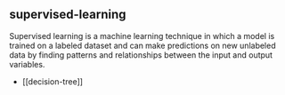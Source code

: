 ## supervised-learning
Supervised learning is a machine learning technique in which a model is trained on a labeled dataset and can make predictions on new unlabeled data by finding patterns and relationships between the input and output variables.


- [[decision-tree]]